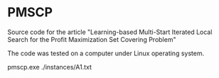 # PMSCP
Source code for the article "Learning-based Multi-Start  Iterated Local Search for the Profit Maximization Set Covering Problem"

The code was tested on a computer under Linux operating system.

pmscp.exe ./instances/A1.txt
